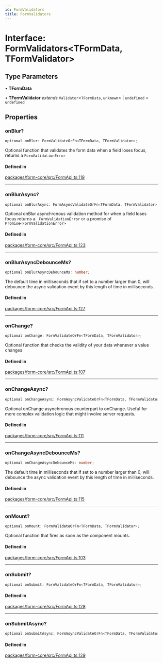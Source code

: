 ```yaml
---
id: FormValidators
title: FormValidators
---
```


# Interface: FormValidators\<TFormData, TFormValidator\>

## Type Parameters

• **TFormData**

• **TFormValidator** *extends* `Validator`\<`TFormData`, `unknown`\> \| `undefined` = `undefined`

## Properties

### onBlur?

```ts
optional onBlur: FormValidateOrFn<TFormData, TFormValidator>;
```

Optional function that validates the form data when a field loses focus, returns a `FormValidationError`

#### Defined in

[packages/form-core/src/FormApi.ts:119](https://github.com/TanStack/form/blob/main/packages/form-core/src/FormApi.ts#L119)

***

### onBlurAsync?

```ts
optional onBlurAsync: FormAsyncValidateOrFn<TFormData, TFormValidator>;
```

Optional onBlur asynchronous validation method for when a field loses focus returns a ` FormValidationError` or a promise of `Promise<FormValidationError>`

#### Defined in

[packages/form-core/src/FormApi.ts:123](https://github.com/TanStack/form/blob/main/packages/form-core/src/FormApi.ts#L123)

***

### onBlurAsyncDebounceMs?

```ts
optional onBlurAsyncDebounceMs: number;
```

The default time in milliseconds that if set to a number larger than 0, will debounce the async validation event by this length of time in milliseconds.

#### Defined in

[packages/form-core/src/FormApi.ts:127](https://github.com/TanStack/form/blob/main/packages/form-core/src/FormApi.ts#L127)

***

### onChange?

```ts
optional onChange: FormValidateOrFn<TFormData, TFormValidator>;
```

Optional function that checks the validity of your data whenever a value changes

#### Defined in

[packages/form-core/src/FormApi.ts:107](https://github.com/TanStack/form/blob/main/packages/form-core/src/FormApi.ts#L107)

***

### onChangeAsync?

```ts
optional onChangeAsync: FormAsyncValidateOrFn<TFormData, TFormValidator>;
```

Optional onChange asynchronous counterpart to onChange. Useful for more complex validation logic that might involve server requests.

#### Defined in

[packages/form-core/src/FormApi.ts:111](https://github.com/TanStack/form/blob/main/packages/form-core/src/FormApi.ts#L111)

***

### onChangeAsyncDebounceMs?

```ts
optional onChangeAsyncDebounceMs: number;
```

The default time in milliseconds that if set to a number larger than 0, will debounce the async validation event by this length of time in milliseconds.

#### Defined in

[packages/form-core/src/FormApi.ts:115](https://github.com/TanStack/form/blob/main/packages/form-core/src/FormApi.ts#L115)

***

### onMount?

```ts
optional onMount: FormValidateOrFn<TFormData, TFormValidator>;
```

Optional function that fires as soon as the component mounts.

#### Defined in

[packages/form-core/src/FormApi.ts:103](https://github.com/TanStack/form/blob/main/packages/form-core/src/FormApi.ts#L103)

***

### onSubmit?

```ts
optional onSubmit: FormValidateOrFn<TFormData, TFormValidator>;
```

#### Defined in

[packages/form-core/src/FormApi.ts:128](https://github.com/TanStack/form/blob/main/packages/form-core/src/FormApi.ts#L128)

***

### onSubmitAsync?

```ts
optional onSubmitAsync: FormAsyncValidateOrFn<TFormData, TFormValidator>;
```

#### Defined in

[packages/form-core/src/FormApi.ts:129](https://github.com/TanStack/form/blob/main/packages/form-core/src/FormApi.ts#L129)
